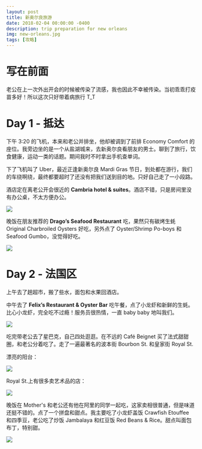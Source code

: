```yaml
---
layout: post
title: 新奥尔良旅游
date: 2018-02-04 00:00:00 -0400
description: trip preparation for new orleans
img: new-orleans.jpg
tags: [攻略]
---
```



# 写在前面

老公在上一次外出开会的时候被传染了流感，我也因此不幸被传染。当初乖乖打疫苗多好！所以这次只好带着病旅行 T_T


# Day 1 - 抵达

下午 3:20 的飞机，本来和老公并排坐，他却被调到了前排 Economy Comfort 的座位。我旁边坐的是一个从盐湖城来，去新奥尔良看朋友的男士。聊到了旅行，饮食健康，运动一类的话题。期间我时不时拿出手机查单词。

下了飞机叫了 Uber，最近正逢新奥尔良 Mardi Gras 节日，到处都在游行，我们的车绕啊绕，最终都要超时了还没有把我们送到目的地。只好自己走了一小段路。

酒店定在离老公开会很近的 **Cambria hotel & suites**。酒店不错，只是房间里没有办公桌，不太方便办公。

<img src="{{ site.url }}{{ site.baseurl }}/assets/img/content/new-orleans/hotel.jpg" >

<br>

晚饭在朋友推荐的 **Drago’s Seafood Restaurant** 吃，果然只有碳烤生蚝 Original Charbroiled Oysters 好吃，另外点了 Oyster/Shrimp Po-boys 和 Seafood Gumbo，没觉得好吃。

<img src="{{ site.url }}{{ site.baseurl }}/assets/img/content/new-orleans/drago.JPG" >


<br>

# Day 2 - 法国区

上午去了趟超市，搬了些水，面包和水果回酒店。

中午去了 **Felix’s Restaurant & Oyster Bar** 吃午餐，点了小龙虾和新鲜的生蚝。比心小龙虾，完全吃不过瘾！服务员很热情，一直 baby baby 地叫我们。

<img src="{{ site.url }}{{ site.baseurl }}/assets/img/content/new-orleans/felix.JPG" >

<br>

吃完带老公去了星巴克，自己四处逛逛。在不远的 Café Beignet 买了法式甜甜圈，和老公分着吃了。走了一遍最著名的波本街 Bourbon St. 和皇家街 Royal St.

漂亮的阳台：

<img src="{{ site.url }}{{ site.baseurl }}/assets/img/content/new-orleans/balcony.jpg" >

<br>

Royal St.上有很多卖艺术品的店：

<img src="{{ site.url }}{{ site.baseurl }}/assets/img/content/new-orleans/artwork.jpg" >

<br>

晚饭在 Mother's 和老公还有他在阿里的同学一起吃，这家卖相很普通，但是味道还挺不错的。点了一个拼盘和甜点。我主要吃了小龙虾盖饭 Crawfish Etouffee 和四季豆，老公吃了炒饭 Jambalaya 和红豆饭 Red Beans & Rice。甜点叫面包布丁，特别甜。

<img src="{{ site.url }}{{ site.baseurl }}/assets/img/content/new-orleans/mother.JPG" >


<!--

吃饭推荐：Lüke / Acme Oyster House


<br>


# Day 3 - Garden District


Another Starbucks: 2801 Magazine St, New Orleans, LA 70115



💐 以精美的各式老建筑而闻名，周边更有很多博物馆



吃饭推荐：Cochon Butcher，Sake Cafe Uptown - 属于美国与日本风味的结合



<br>

## 其他

<hr>

### 🌳 橡树庄园 Oak Alley Plantation

因为它不在市区（1小时车程），我们报名了酒店的一日游，70刀一个人，包括门票。早上８点多大巴车会来酒店楼下接人，下午3点左右就送回到酒店啦~

<br>

### 🐊 沼泽地之旅 Swamp Tour

短吻鳄喜欢太阳，所以沼泽之旅尽量选一个天气晴朗的时候去。


网址：<a href="http://www.ultimateswamptour.com/times/" target="_blank">www.ultimateswamptour.com/times/</a>

地址：450 Laroussini Street， Westwego， LA

<br>


### 🎸 The Spotted Cat Music Club

人气非常旺的一家，店很小，没什么座位，基本就是人挤人地站着听音乐，这一家没有 admission fee 也没有 minimum one drink 的限制。

### 🎼 Preservation Hall

官网上可以预订门票

<br>

## 注意事项

<hr>

❗️ 无论何时去都要做好防蚊准备

❗️ 晚上的法国区不是特别的安全，特别是波本街的酒吧附近，建议不要单独一个人溜达，尽量组队前往

-->